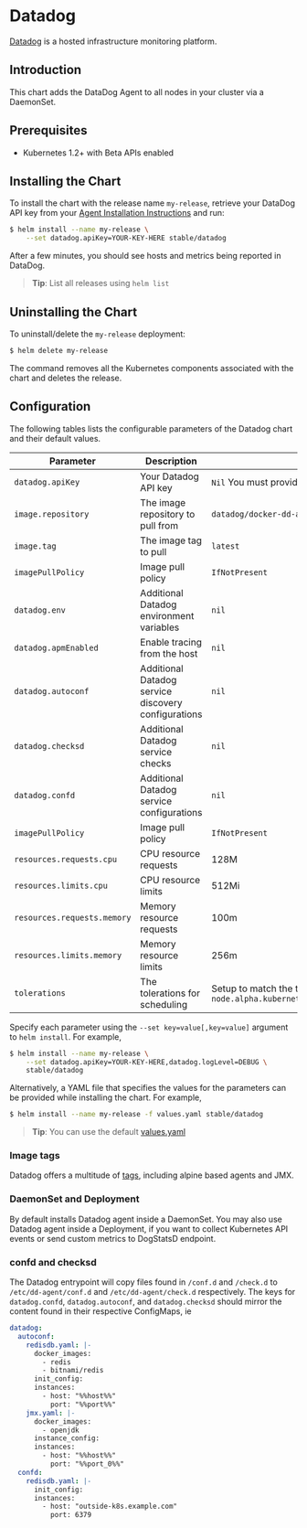 # Datadog

[Datadog](https://www.datadoghq.com/) is a hosted infrastructure monitoring platform.

## Introduction

This chart adds the DataDog Agent to all nodes in your cluster via a DaemonSet.

## Prerequisites

- Kubernetes 1.2+ with Beta APIs enabled

## Installing the Chart

To install the chart with the release name `my-release`, retrieve your DataDog API key from your [Agent Installation Instructions](https://app.datadoghq.com/account/settings#agent/kubernetes) and run:

```bash
$ helm install --name my-release \
    --set datadog.apiKey=YOUR-KEY-HERE stable/datadog
```

After a few minutes, you should see hosts and metrics being reported in DataDog.

> **Tip**: List all releases using `helm list`

## Uninstalling the Chart

To uninstall/delete the `my-release` deployment:

```bash
$ helm delete my-release
```

The command removes all the Kubernetes components associated with the chart and deletes the release.

## Configuration

The following tables lists the configurable parameters of the Datadog chart and their default values.

|      Parameter              |          Description               |                         Default           |
|-----------------------------|------------------------------------|-------------------------------------------|
| `datadog.apiKey`            | Your Datadog API key               |  `Nil` You must provide your own key      |
| `image.repository`          | The image repository to pull from  | `datadog/docker-dd-agent`                 |
| `image.tag`                 | The image tag to pull              | `latest`                                  |
| `imagePullPolicy`           | Image pull policy                  | `IfNotPresent`                            |
| `datadog.env` | Additional Datadog environment variables | `nil` |
| `datadog.apmEnabled` | Enable tracing from the host | `nil` |
| `datadog.autoconf` | Additional Datadog service discovery configurations | `nil` |
| `datadog.checksd` | Additional Datadog service checks | `nil` |
| `datadog.confd` | Additional Datadog service configurations | `nil` |
| `imagePullPolicy`           | Image pull policy                  | `IfNotPresent`                            |
| `resources.requests.cpu`    | CPU resource requests              | 128M                                      |
| `resources.limits.cpu`      | CPU resource limits                | 512Mi                                     |
| `resources.requests.memory` | Memory resource requests           | 100m                                      |
| `resources.limits.memory`   | Memory resource limits             | 256m                                      |
| `tolerations`               | The tolerations for scheduling     | Setup to match the taint for `node.alpha.kubernetes.io/role=master:NoSchedule`

Specify each parameter using the `--set key=value[,key=value]` argument to `helm install`. For example,

```bash
$ helm install --name my-release \
    --set datadog.apiKey=YOUR-KEY-HERE,datadog.logLevel=DEBUG \
    stable/datadog
```

Alternatively, a YAML file that specifies the values for the parameters can be provided while installing the chart. For example,

```bash
$ helm install --name my-release -f values.yaml stable/datadog
```

> **Tip**: You can use the default [values.yaml](values.yaml)

### Image tags

Datadog offers a multitude of [tags](https://hub.docker.com/r/datadog/docker-dd-agent/tags/), including alpine based agents and JMX.

### DaemonSet and Deployment
By default installs Datadog agent inside a DaemonSet. You may also use Datadog agent inside a Deployment, if you want to collect Kubernetes API events or send custom metrics to DogStatsD endpoint.

### confd and checksd

The Datadog entrypoint will copy files found in `/conf.d` and `/check.d` to
`/etc/dd-agent/conf.d` and `/etc/dd-agent/check.d` respectively. The keys for
`datadog.confd`, `datadog.autoconf`, and `datadog.checksd` should mirror the content found in their
respective ConfigMaps, ie

```yaml
datadog:
  autoconf:
    redisdb.yaml: |-
      docker_images:
        - redis
        - bitnami/redis
      init_config:
      instances:
        - host: "%%host%%"
          port: "%%port%%"
    jmx.yaml: |-
      docker_images:
        - openjdk
      instance_config:
      instances:
        - host: "%%host%%"
          port: "%%port_0%%"
  confd:
    redisdb.yaml: |-
      init_config:
      instances:
        - host: "outside-k8s.example.com"
          port: 6379
```
